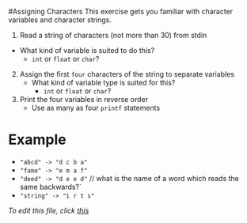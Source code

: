 #Assigning Characters
This exercise gets you familiar with character variables and character strings.

1. Read a string of characters (not more than 30) from stdin
  - What kind of variable is suited to do this?
     - `int` or `float` or `char`?
2. Assign the first `four` characters of the string to separate variables
   - What kind of variable type is suited for this?
     - `int` or `float` or `char`?
3. Print the four variables in reverse order
   - Use as many as four `printf` statements

# Example
- `"abcd" -> "d c b a"`
- `"fame" -> "e m a f"`
- `"deed" -> "d e e d"`   // what is the name of a word which reads the same backwards?` 
- `"string" -> "i r t s"`

_To edit this file, click [this](https://github.com/kgashok/CodeOrDie/blob/master/CoDE/problemDocs/AssignCharacters.md)_
